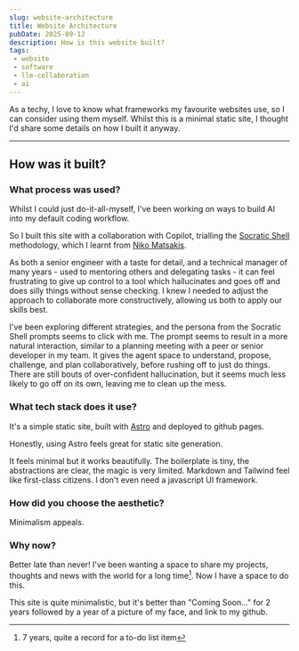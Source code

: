 ```yaml
---
slug: website-architecture
title: Website Architecture
pubDate: 2025-09-12
description: How is this website built?
tags:
 - website
 - software
 - llm-collaboration
 - ai
---
```


As a techy, I love to know what frameworks my favourite websites use, so I can consider using them myself. Whilst this is a minimal static site, I thought I'd share some details on how I built it anyway.

---

## How was it built?

### What process was used?

Whilst I could just do-it-all-myself, I've been working on ways to build AI into my default coding workflow.

So I built this site with a collaboration with Copilot, trialling the [Socratic Shell](https://socratic-shell.github.io/socratic-shell/introduction.html) methodology, which I learnt from [Niko Matsakis](https://smallcultfollowing.com/babysteps/blog/2025/07/24/collaborative-ai-prompting/).

As both a senior engineer with a taste for detail, and a technical manager of many years - used to mentoring others and delegating tasks - it can feel frustrating to give up control to a tool which hallucinates and goes off and does silly things without sense checking. I knew I needed to adjust the approach to collaborate more constructively, allowing us both to apply our skills best.

I've been exploring different strategies, and the persona from the Socratic Shell prompts seems to click with me. The prompt seems to result in a more natural interaction, similar to a planning meeting with a peer or senior developer in my team. It gives the agent space to understand, propose, challenge, and plan collaboratively, before rushing off to just do things. There are still bouts of over-confident hallucination, but it seems much less likely to go off on its own, leaving me to clean up the mess.


### What tech stack does it use?

It's a simple static site, built with [Astro](https://astro.build/) and deployed to github pages.

Honestly, using Astro feels great for static site generation.

It feels minimal but it works beautifully. The boilerplate is tiny, the abstractions are clear, the magic is very limited. Markdown and Tailwind feel like first-class citizens. I don't even need a javascript UI framework.

### How did you choose the aesthetic?

Minimalism appeals.

### Why now?

Better late than never! I've been wanting a space to share my projects, thoughts and news with the world for a long time[^to-do]. Now I have a space to do this.

[^to-do]: 7 years, quite a record for a to-do list item

This site is quite minimalistic, but it's better than "Coming Soon..." for 2 years followed by a year of a picture of my face, and link to my github.
